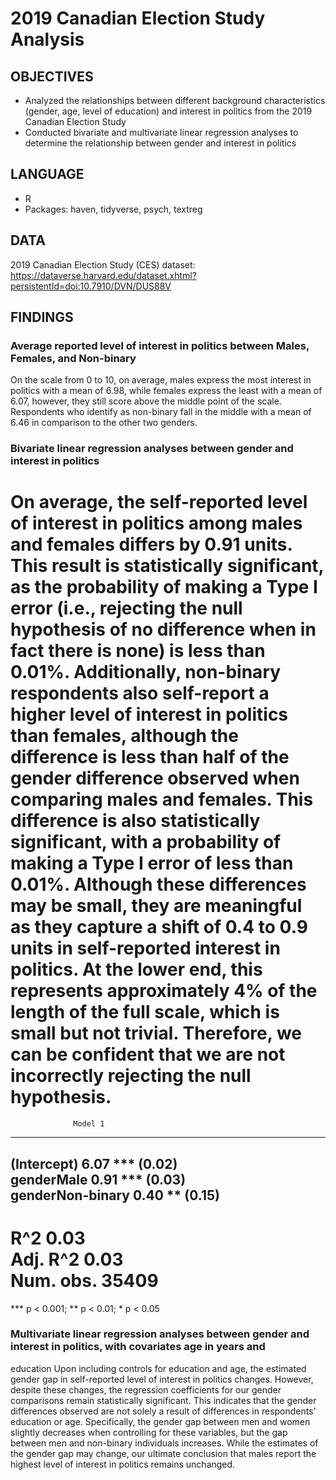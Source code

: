 # 2019 Canadian Election Study Analysis

## OBJECTIVES
- Analyzed the relationships between different background characteristics (gender, age, level of education) and interest in politics from the 2019 Canadian Election Study
- Conducted bivariate and multivariate linear regression analyses to determine the relationship between gender and interest in politics


## LANGUAGE
- R
- Packages: haven, tidyverse, psych, textreg

## DATA
2019 Canadian Election Study (CES) dataset: https://dataverse.harvard.edu/dataset.xhtml?persistentId=doi:10.7910/DVN/DUS88V

## FINDINGS
### Average reported level of interest in politics between Males, Females, and Non-binary 
On the scale from 0 to 10, on average, males express the most interest in politics with a mean of 6.98, while females express the least with a mean of 6.07, however, they still score above the middle point of the scale. Respondents who identify as non-binary fall in the middle with a mean of 6.46 in comparison to the other two genders.

### Bivariate linear regression analyses between gender and interest in politics
On average, the self-reported level of interest in politics among males and females differs by 0.91 units. This result is statistically significant, as the probability of making a Type I error (i.e., rejecting the null hypothesis of no difference when in fact there is none) is less than 0.01%. Additionally, non-binary respondents also self-report a higher level of interest in politics than females, although the difference is less than half of the gender difference observed when comparing males and females. This difference is also statistically significant, with a probability of making a Type I error of less than 0.01%. Although these differences may be small, they are meaningful as they capture a shift of 0.4 to 0.9 units in self-reported interest in politics. At the lower end, this represents approximately 4% of the length of the full scale, which is small but not trivial. Therefore, we can be confident that we are not incorrectly rejecting the null hypothesis.
==============================
                  Model 1     
------------------------------
(Intercept)           6.07 ***
                     (0.02)   
genderMale            0.91 ***
                     (0.03)   
genderNon-binary      0.40 ** 
                     (0.15)   
------------------------------
R^2                   0.03    
Adj. R^2              0.03    
Num. obs.         35409       
==============================
*** p < 0.001; ** p < 0.01; * p < 0.05

### Multivariate linear regression analyses between gender and interest in politics, with covariates age in years and
education
Upon including controls for education and age, the estimated gender gap in self-reported level of interest in politics changes. However, despite these changes, the regression coefficients for our gender comparisons remain statistically significant. This indicates that the gender differences observed are not solely a result of differences in respondents' education or age. Specifically, the gender gap between men and women slightly decreases when controlling for these variables, but the gap between men and non-binary individuals increases. While the estimates of the gender gap may change, our ultimate conclusion that males report the highest level of interest in politics remains unchanged.
